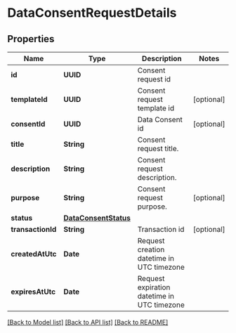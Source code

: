 # DataConsentRequestDetails

## Properties
Name | Type | Description | Notes
------------ | ------------- | ------------- | -------------
**id** | **UUID** | Consent request id | 
**templateId** | **UUID** | Consent request template id | [optional] 
**consentId** | **UUID** | Data Consent id | [optional] 
**title** | **String** | Consent request title. | 
**description** | **String** | Consent request description. | 
**purpose** | **String** | Consent request purpose. | [optional] 
**status** | [**DataConsentStatus**](DataConsentStatus.md) |  | 
**transactionId** | **String** | Transaction id | [optional] 
**createdAtUtc** | **Date** | Request creation datetime in UTC timezone | 
**expiresAtUtc** | **Date** | Request expiration datetime in UTC timezone | 

[[Back to Model list]](../README.md#documentation-for-models) [[Back to API list]](../README.md#documentation-for-api-endpoints) [[Back to README]](../README.md)


